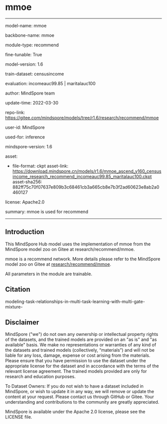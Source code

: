 # mmoe

---

model-name: mmoe

backbone-name: mmoe

module-type: recommend

fine-tunable: True

model-version: 1.6

train-dataset: censusincome

evaluation: incomeauc99.85 | maritalauc100

author: MindSpore team

update-time: 2022-03-30

repo-link: <https://gitee.com/mindspore/models/tree/r1.6/research/recommend/mmoe>

user-id: MindSpore

used-for: inference

mindspore-version: 1.6

asset:

-
    file-format: ckpt
    asset-link: <https://download.mindspore.cn/models/r1.6/mmoe_ascend_v160_censusincome_research_recommend_incomeauc99.85_maritalauc100.ckpt>
    asset-sha256: 882ff75c70f07637e809b3c68461cb3a665cb8e7b3f2ad60623e8ab2a0460127

license: Apache2.0

summary: mmoe is used for recommend

---

## Introduction

This MindSpore Hub model uses the implementation of mmoe from the MindSpore model zoo on Gitee at research/recommend/mmoe.

mmoe is a recommend network. More details please refer to the MindSpore model zoo on Gitee at [research/recommend/mmoe](https://gitee.com/mindspore/models/blob/r1.6/research/recommend/mmoe/README_CN.md).

All parameters in the module are trainable.

## Citation

modeling-task-relationships-in-multi-task-learning-with-multi-gate-mixture-

## Disclaimer

MindSpore ("we") do not own any ownership or intellectual property rights of the datasets, and the trained models are provided on an "as is" and "as available" basis. We make no representations or warranties of any kind of the datasets and trained models (collectively, “materials”) and will not be liable for any loss, damage, expense or cost arising from the materials. Please ensure that you have permission to use the dataset under the appropriate license for the dataset and in accordance with the terms of the relevant license agreement. The trained models provided are only for research and education purposes.

To Dataset Owners: If you do not wish to have a dataset included in MindSpore, or wish to update it in any way, we will remove or update the content at your request. Please contact us through GitHub or Gitee. Your understanding and contributions to the community are greatly appreciated.

MindSpore is available under the Apache 2.0 license, please see the LICENSE file.
